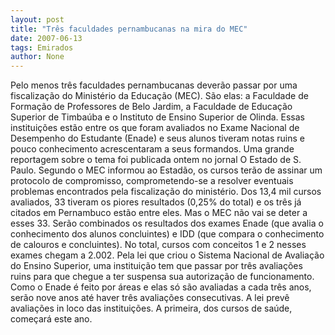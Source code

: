 ```yaml
---
layout: post
title: "Três faculdades pernambucanas na mira do MEC"
date: 2007-06-13
tags: Emirados
author: None
---
```

Pelo menos tr&ecirc;s faculdades pernambucanas dever&atilde;o passar por uma fiscaliza&ccedil;&atilde;o do Minist&eacute;rio da Educa&ccedil;&atilde;o (MEC). S&atilde;o elas: a Faculdade de Forma&ccedil;&atilde;o de Professores de Belo Jardim, a Faculdade de Educa&ccedil;&atilde;o Superior de Timba&uacute;ba e o Instituto de Ensino Superior de Olinda. 
Essas institui&ccedil;&otilde;es est&atilde;o entre os que foram avaliados no Exame Nacional de Desempenho do Estudante (Enade) e seus alunos tiveram notas ruins e pouco conhecimento acrescentaram a seus formandos.
Uma grande reportagem sobre o tema foi publicada ontem no jornal O Estado de S. Paulo. Segundo o MEC informou ao Estad&atilde;o, os cursos ter&atilde;o de assinar um protocolo de compromisso, comprometendo-se a resolver eventuais problemas encontrados pela fiscaliza&ccedil;&atilde;o do minist&eacute;rio. 
Dos 13,4 mil cursos avaliados, 33 tiveram os piores resultados (0,25% do total) e os tr&ecirc;s j&aacute; citados em Pernambuco est&atilde;o entre eles. Mas o MEC n&atilde;o vai se deter a esses 33. Ser&atilde;o combinados os resultados dos exames Enade (que avalia o conhecimento dos alunos concluintes) e IDD (que compara o conhecimento de calouros e concluintes). No total, cursos com conceitos 1 e 2 nesses exames chegam a 2.002.
Pela lei que criou o Sistema Nacional de Avalia&ccedil;&atilde;o do Ensino Superior, uma institui&ccedil;&atilde;o tem que passar por tr&ecirc;s avalia&ccedil;&otilde;es ruins para que chegue a ter suspensa sua autoriza&ccedil;&atilde;o de funcionamento. Como o Enade &eacute; feito por &aacute;reas e elas s&oacute; s&atilde;o avaliadas a cada tr&ecirc;s anos, ser&atilde;o nove anos at&eacute; haver tr&ecirc;s avalia&ccedil;&otilde;es consecutivas. A lei prev&ecirc; avalia&ccedil;&otilde;es in loco das institui&ccedil;&otilde;es. A primeira, dos cursos de sa&uacute;de, come&ccedil;ar&aacute; este ano. 